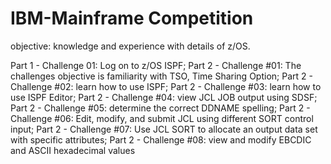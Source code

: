 # IBM-Mainframe Competition
objective: knowledge and experience with details of z/OS.

Part 1 - Challenge 01: Log on to z/OS ISPF; 
Part 2 - Challenge #01: The challenges objective is familiarity with TSO, Time Sharing Option; 
Part 2 - Challenge #02: learn how to use ISPF; 
Part 2 - Challenge #03:  learn how to use ISPF Editor; 
Part 2 - Challenge #04:  view JCL JOB output using SDSF; 
Part 2 - Challenge #05: determine the correct DDNAME spelling; 
Part 2 - Challenge #06: Edit, modify, and submit JCL using different SORT control input; 
Part 2 - Challenge #07: Use JCL SORT to allocate an output data set with specific attributes; 
Part 2 - Challenge #08: view and modify EBCDIC and ASCII hexadecimal values

